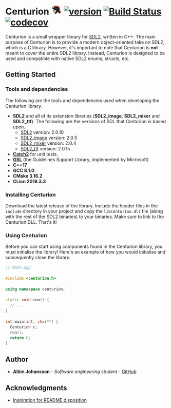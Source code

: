 # Centurion ![Centurion](bin/centurion_icon.png) [![version](https://img.shields.io/badge/version-3.1.0-blue.svg)](https://semver.org) [![Build Status](https://travis-ci.org/albin-johansson/Centurion.svg?branch=master)](https://travis-ci.org/albin-johansson/Centurion) [![codecov](https://codecov.io/gh/albin-johansson/Centurion/branch/master/graph/badge.svg)](https://codecov.io/gh/albin-johansson/Centurion)





Centurion is a small wrapper library for [SDL2](https://www.libsdl.org/index.php), written in C++. The main purpose of Centurion is to provide a modern object-oriented take on SDL2, which is a C library. However, it's important to note that Centurion is __not__ meant to cover the entire SDL2 library. Instead, Centurion is designed to be used and compatible with native SDL2 enums, structs, etc.

## Getting Started

### Tools and dependencies
The following are the tools and dependencies used when developing the Centurion library.

* **SDL2** and all of its extension libraries (**SDL2_image**, **SDL2_mixer** and **SDL2_ttf**).
  The following are the versions of SDL that Centurion is based upon.
  * [SDL2](https://www.libsdl.org/download-2.0.php)           version: 2.0.10
  * [SDL2_image](https://www.libsdl.org/projects/SDL_image/)  version: 2.0.5
  * [SDL2_mixer](https://www.libsdl.org/projects/SDL_mixer/)  version: 2.0.4
  * [SDL2_ttf](https://www.libsdl.org/projects/SDL_ttf/)      version: 2.0.15
* [**Catch2**](https://github.com/catchorg/Catch2) for unit tests.
* [**GSL**](https://github.com/microsoft/GSL) (the Guidelines Support Library, implemented by Microsoft)
* **C++17**
* **GCC 8.1.0**
* **CMake 3.16.2**
* **CLion 2019.3.3**

### Installing Centurion
Download the latest release of the library. Include the header files in the `include` directory in your project and copy the `libCenturion.dll` file (along with the rest of the SDL2 binaries) to your binaries. Make sure to link to the Centurion DLL. That's it!

### Using Centurion
Before you can start using components found in the Centurion library, you must initialise the library! Here's an example of how you would initialise and subsequently close the library.
```c++
// main.cpp

#include <centurion.h>

using namespace centurion;

static void run() {
  // ...
}

int main(int, char**) {
  Centurion c;
  run();
  return 0;
}
```
## Author

- __Albin Johansson__ - _Software engineering student_ - [GitHub](https://github.com/albin-johansson)

## Acknowledgments
- [Inspiration for README disposition](https://gist.github.com/PurpleBooth/109311bb0361f32d87a2)

